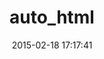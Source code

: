 ---
layout: post
title:  "auto_html"
repo:   "dejan/auto_html"
date:   2015-02-18 17:17:41
gemurl: http://github.com/dejan/auto_html
---